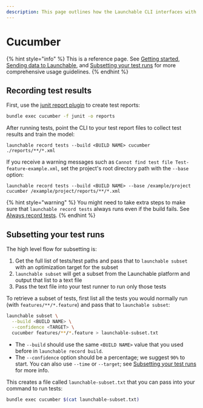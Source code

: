 ```yaml
---
description: This page outlines how the Launchable CLI interfaces with cucumber.
---
```


# Cucumber

{% hint style="info" %}
This is a reference page. See [Getting started](../../getting-started/), [Sending data to Launchable](../../sending-data-to-launchable/), and [Subsetting your test runs](../../actions/predictive-test-selection/subsetting-your-test-runs.md) for more comprehensive usage guidelines.
{% endhint %}

## Recording test results

First, use the [junit report plugin](https://cucumber.io/docs/cucumber/reporting/) to create test reports:

```bash
bundle exec cucumber -f junit -o reports
```

After running tests, point the CLI to your test report files to collect test results and train the model:

```
launchable record tests --build <BUILD NAME> cucumber ./reports/**/*.xml
```

If you receive a warning messages such as `Cannot find test file Test-feature-example.xml`, set the project's root directory path with the `--base` option:

```
launchable record tests --build <BUILD NAME> --base /example/project cucumber /example/project/reports/**/*.xml
```

{% hint style="warning" %}
You might need to take extra steps to make sure that `launchable record tests` always runs even if the build fails. See [Always record tests](../../sending-data-to-launchable/ensuring-record-tests-always-runs.md).
{% endhint %}

## Subsetting your test runs

The high level flow for subsetting is:

1. Get the full list of tests/test paths and pass that to `launchable subset` with an optimization target for the subset
2. `launchable subset` will get a subset from the Launchable platform and output that list to a text file
3. Pass the text file into your test runner to run only those tests

To retrieve a subset of tests, first list all the tests you would normally run (with `features/**/*.feature`) and pass that to `launchable subset`:

```bash
launchable subset \
  --build <BUILD NAME> \
  --confidence <TARGET> \
  cucumber features/**/*.feature > launchable-subset.txt
```

* The `--build` should use the same `<BUILD NAME>` value that you used before in `launchable record build`.
* The `--confidence` option should be a percentage; we suggest `90%` to start. You can also use `--time` or `--target`; see [Subsetting your test runs](../../actions/predictive-test-selection/subsetting-your-test-runs.md) for more info.

This creates a file called `launchable-subset.txt` that you can pass into your command to run tests:

```bash
bundle exec cucumber $(cat launchable-subset.txt)
```

